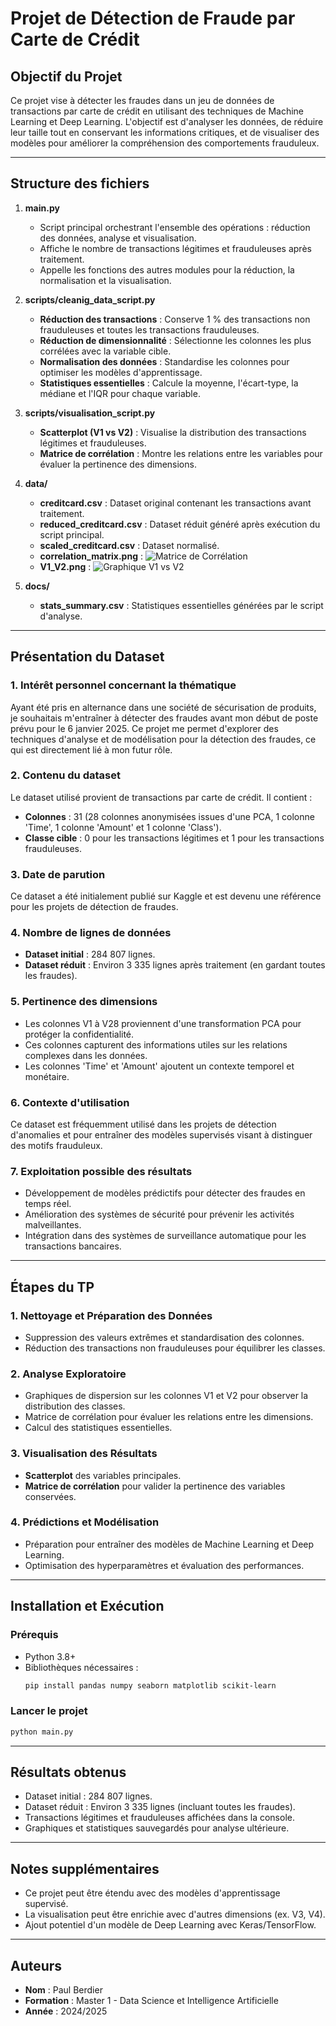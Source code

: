 # Projet de Détection de Fraude par Carte de Crédit

## Objectif du Projet
Ce projet vise à détecter les fraudes dans un jeu de données de transactions par carte de crédit en utilisant des techniques de Machine Learning et Deep Learning. L'objectif est d'analyser les données, de réduire leur taille tout en conservant les informations critiques, et de visualiser des modèles pour améliorer la compréhension des comportements frauduleux.

---

## Structure des fichiers

1. **main.py**
   - Script principal orchestrant l'ensemble des opérations : réduction des données, analyse et visualisation.
   - Affiche le nombre de transactions légitimes et frauduleuses après traitement.
   - Appelle les fonctions des autres modules pour la réduction, la normalisation et la visualisation.

2. **scripts/cleanig_data_script.py**
   - **Réduction des transactions** : Conserve 1 % des transactions non frauduleuses et toutes les transactions frauduleuses.
   - **Réduction de dimensionnalité** : Sélectionne les colonnes les plus corrélées avec la variable cible.
   - **Normalisation des données** : Standardise les colonnes pour optimiser les modèles d'apprentissage.
   - **Statistiques essentielles** : Calcule la moyenne, l'écart-type, la médiane et l'IQR pour chaque variable.

3. **scripts/visualisation_script.py**
   - **Scatterplot (V1 vs V2)** : Visualise la distribution des transactions légitimes et frauduleuses.
   - **Matrice de corrélation** : Montre les relations entre les variables pour évaluer la pertinence des dimensions.

4. **data/**
   - **creditcard.csv** : Dataset original contenant les transactions avant traitement.
   - **reduced_creditcard.csv** : Dataset réduit généré après exécution du script principal.
   - **scaled_creditcard.csv** : Dataset normalisé.
   - **correlation_matrix.png** : ![Matrice de Corrélation](data/correlation_matrix.png)
   - **V1_V2.png** : ![Graphique V1 vs V2](data/V1_V2.png)

5. **docs/**
   - **stats_summary.csv** : Statistiques essentielles générées par le script d'analyse.

---

## Présentation du Dataset

### 1. Intérêt personnel concernant la thématique
Ayant été pris en alternance dans une société de sécurisation de produits, je souhaitais m'entraîner à détecter des fraudes avant mon début de poste prévu pour le 6 janvier 2025. Ce projet me permet d'explorer des techniques d'analyse et de modélisation pour la détection des fraudes, ce qui est directement lié à mon futur rôle.

### 2. Contenu du dataset
Le dataset utilisé provient de transactions par carte de crédit. Il contient :
- **Colonnes** : 31 (28 colonnes anonymisées issues d'une PCA, 1 colonne 'Time', 1 colonne 'Amount' et 1 colonne 'Class').
- **Classe cible** : 0 pour les transactions légitimes et 1 pour les transactions frauduleuses.

### 3. Date de parution
Ce dataset a été initialement publié sur Kaggle et est devenu une référence pour les projets de détection de fraudes.

### 4. Nombre de lignes de données
- **Dataset initial** : 284 807 lignes.
- **Dataset réduit** : Environ 3 335 lignes après traitement (en gardant toutes les fraudes).

### 5. Pertinence des dimensions
- Les colonnes V1 à V28 proviennent d'une transformation PCA pour protéger la confidentialité.
- Ces colonnes capturent des informations utiles sur les relations complexes dans les données.
- Les colonnes 'Time' et 'Amount' ajoutent un contexte temporel et monétaire.

### 6. Contexte d'utilisation
Ce dataset est fréquemment utilisé dans les projets de détection d'anomalies et pour entraîner des modèles supervisés visant à distinguer des motifs frauduleux.

### 7. Exploitation possible des résultats
- Développement de modèles prédictifs pour détecter des fraudes en temps réel.
- Amélioration des systèmes de sécurité pour prévenir les activités malveillantes.
- Intégration dans des systèmes de surveillance automatique pour les transactions bancaires.

---

## Étapes du TP

### 1. Nettoyage et Préparation des Données
- Suppression des valeurs extrêmes et standardisation des colonnes.
- Réduction des transactions non frauduleuses pour équilibrer les classes.

### 2. Analyse Exploratoire
- Graphiques de dispersion sur les colonnes V1 et V2 pour observer la distribution des classes.
- Matrice de corrélation pour évaluer les relations entre les dimensions.
- Calcul des statistiques essentielles.

### 3. Visualisation des Résultats
- **Scatterplot** des variables principales.
- **Matrice de corrélation** pour valider la pertinence des variables conservées.

### 4. Prédictions et Modélisation
- Préparation pour entraîner des modèles de Machine Learning et Deep Learning.
- Optimisation des hyperparamètres et évaluation des performances.

---

## Installation et Exécution

### Prérequis
- Python 3.8+
- Bibliothèques nécessaires :
  ```bash
  pip install pandas numpy seaborn matplotlib scikit-learn
  ```

### Lancer le projet
```bash
python main.py
```

---

## Résultats obtenus
- Dataset initial : 284 807 lignes.
- Dataset réduit : Environ 3 335 lignes (incluant toutes les fraudes).
- Transactions légitimes et frauduleuses affichées dans la console.
- Graphiques et statistiques sauvegardés pour analyse ultérieure.

---

## Notes supplémentaires
- Ce projet peut être étendu avec des modèles d'apprentissage supervisé.
- La visualisation peut être enrichie avec d'autres dimensions (ex. V3, V4).
- Ajout potentiel d'un modèle de Deep Learning avec Keras/TensorFlow.

---

## Auteurs
- **Nom** : Paul Berdier
- **Formation** : Master 1 - Data Science et Intelligence Artificielle
- **Année** : 2024/2025
